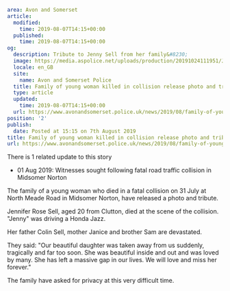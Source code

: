 ```yaml
area: Avon and Somerset
article:
  modified:
    time: 2019-08-07T14:15+00:00
  published:
    time: 2019-08-07T14:15+00:00
og:
  description: Tribute to Jenny Sell from her family&#8230;
  image: https://media.aspolice.net/uploads/production/20191024111951/Jennifer-Sell-Midsomer-Norton-fatal-RTC.jpg
  locale: en_GB
  site:
    name: Avon and Somerset Police
  title: Family of young woman killed in collision release photo and tribute | Avon and Somerset Police
  type: article
  updated:
    time: 2019-08-07T14:15+00:00
  url: https://www.avonandsomerset.police.uk/news/2019/08/family-of-young-woman-killed-in-collision-release-photo-and-tribute/
position: '2'
publish:
  date: Posted at 15:15 on 7th August 2019
title: Family of young woman killed in collision release photo and tribute | Avon and Somerset Police
url: https://www.avonandsomerset.police.uk/news/2019/08/family-of-young-woman-killed-in-collision-release-photo-and-tribute/
```

There is 1 related update to this story

 * 01 Aug 2019: Witnesses sought following fatal road traffic collision in Midsomer Norton

The family of a young woman who died in a fatal collision on 31 July at North Meade Road in Midsomer Norton, have released a photo and tribute.

Jennifer Rose Sell, aged 20 from Clutton, died at the scene of the collision. "Jenny" was driving a Honda Jazz.

Her father Colin Sell, mother Janice and brother Sam are devastated.

They said: "Our beautiful daughter was taken away from us suddenly, tragically and far too soon. She was beautiful inside and out and was loved by many. She has left a massive gap in our lives. We will love and miss her forever."

The family have asked for privacy at this very difficult time.
